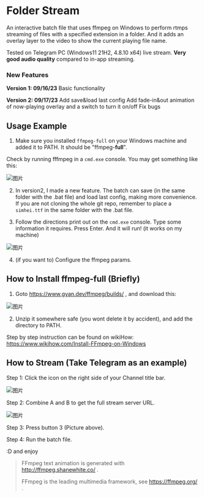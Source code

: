 # Folder Stream

An interactive batch file that uses ffmpeg on Windows to perform rtmps streaming of files with a specified extension in a folder. And it adds an overlay layer to the video to show the current playing file name.

Tested on Telegram PC (Windows11 21H2, 4.8.10 x64) live stream. **Very good audio quality** compared to in-app streaming. 

###  New Features

**Version 1: 09/16/23**
Basic functionality

**Version 2: 09/17/23**
Add save&load last config
Add fade-in&out animation of now-playing overlay and a switch to turn it on/off
Fix bugs

## Usage Example

1. Make sure you installed ``ffmpeg-full`` on your Windows machine and added it to PATH. It should be "ffmpeg-**full**".

Check by running fffmpeg in a ``cmd.exe`` console. You may get something like this:

![图片](https://github.com/puff-dayo/folder-stream/assets/84665734/0ae27b77-5d15-4bc1-b6ac-22660d441392)

2. In version2, I made a new feature. The batch can save (in the same folder with the .bat file) and load last config, making more convenience. If you are not cloning the whole git repo, remember to place a ``simhei.ttf`` in the same folder with the .bat file.

3. Follow the directions print out on the ``cmd.exe`` console. Type some information it requires. Press Enter. And it will run! (it works on my machine)

![图片](https://github.com/puff-dayo/folder-stream/assets/84665734/a586c893-41da-4c73-a7ab-38614e870726)

4. (if you want to) Configure the ffmpeg params.

## How to Install ffmpeg-full (Briefly)

1. Goto https://www.gyan.dev/ffmpeg/builds/ , and download this:

![图片](https://github.com/puff-dayo/folder-stream/assets/84665734/e70147ec-866a-43ba-96cd-f2b517a8489a)

2. Unzip it somewhere safe (you wont delete it by accident), and add the directory to PATH.

Step by step instruction can be found on wikiHow: https://www.wikihow.com/Install-FFmpeg-on-Windows

## How to Stream (Take Telegram as an example)

Step 1: Click the icon on the right side of your Channel title bar.

![图片](https://github.com/puff-dayo/folder-stream/assets/84665734/15e9b3e1-22b9-45f9-8d21-e7569bc2881c)

Step 2: Combine A and B to get the full stream server URL.

![图片](https://github.com/puff-dayo/folder-stream/assets/84665734/bcfedd06-5e06-4cc4-9d58-36a71e58382d)

Step 3: Press button 3 (Picture above).

Step 4: Run the batch file.

:D and enjoy

> FFmpeg text animation is generated with http://ffmpeg.shanewhite.co/ .
>
> FFmpeg is the leading multimedia framework, see https://ffmpeg.org/ .
